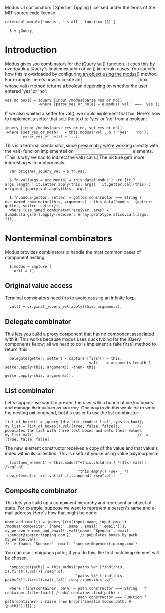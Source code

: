 Modus UI combinators | Spencer Tipping
Licensed under the terms of the MIT source code license

    caterwaul.module('modus', 'js_all', function ($) {

      $ = jQuery;

# Introduction

Modus gives you combinators for the jQuery val() function. It does this by overloading jQuery's implementation of val() in certain cases. You specify how this is overloaded by configuring an
object using the modus() method. For example, here's how to create an <input> box whose val() method returns a boolean depending on whether the user entered 'yes' or 'no':

    yes_no_box() = jquery [input /modus(parse_yes_or_no)]
                   -where [parse_yes_or_no(e) = e.modus('val') === 'yes'];

If we also wanted a setter for val(), we could implement that too. Here's how to implement a setter that sets the text to 'yes' or 'no' from a boolean:

    jquery [input /modus(parse_yes_or_no, set_yes_or_no)]
    -where [set_yes_or_no(b)   = this.modus('val', b ? 'yes' : 'no'),
            parse_yes_or_no(x) = ...];

This is a terminal combinator, since presumably we're working directly with the val() function implemented on <input> elements. (This is why we had to indirect the val() calls.) The picture
gets more interesting with nonterminals.

      var original_jquery_val = $.fn.val;

      $.fn.val(args = arguments) = this.data('modus') -re [it ? args.length ? it.setter.apply(this, args) : it.getter.call(this) : original_jquery_val.apply(this, args)],

      $.fn.modus(getter, setter) = getter.constructor === String ? use_named_combinator(this, arguments) : this.data('modus', {getter: getter, setter: setter}),
      where [use_named_combinator(receiver, args) = $.modus[args[0]].apply(receiver, Array.prototype.slice.call(args, 1))],

# Nonterminal combinators

Modus provides combinators to handle the most common cases of component nesting.

      $.modus = capture [
        util = {},

## Original value access

Terminal combinators need this to avoid causing an infinite loop.

      val() = original_jquery_val.apply(this, arguments),

## Delegate combinator

This lets you build a proxy component that has no component associated with it. This works because modus uses duck typing for the jQuery components below; all we need to do is implement a
fake first() method to return 'this'.

      delegate(getter, setter) = capture [first() = this,
                                          val()   = arguments.length ? setter.apply(this, arguments) -then- this :
                                                                       getter.apply(this, arguments)],

## List combinator

Let's suppose we want to present the user with a bunch of yes/no boxes and manage their values as an array. One way to do this would be to write the nesting out longhand, but it's easier to
use the list combinator:

    list_of_boxes() = jquery [div.list /modus('list', yes_no_box)];
    my_list = list_of_boxes().val([true, false, false]);        // populates the list with three text boxes and sets their values
    my_list.val()                                               // -> [true, false, false]

The new_element constructor receives a copy of the value and that value's index within its collection. This is useful if you're using value polymorphism.

      list(new_element) = this.modus("+this.children() *[$(x).val()] /seq".qf,
                                     "this.empty() -se- _ *![new_element(x, xi).val(x) /!it.append] /seq".qf),

## Composite combinator

This lets you build up a component hierarchy and represent an object of state. For example, suppose we want to represent a person's name and e-mail address. Here's how that might be done:

    name_and_email() = jquery [div(input.name, input.email) /modus('composite', {name: '.name', email: '.email'})];
    my_person = name_and_email().val({name: 'Spencer', email: 'spencer@spencertipping.com'})    // populates boxes by path
    my_person.val()                                                                             // -> {name: 'Spencer', email: 'spencer@spencertipping.com'}

You can use ambiguous paths; if you do this, the first matching element will be chosen.

      composite(paths) = this.modus("paths %v* [find(this, x).first().val()] /seq".qf,
                                    "paths %k*![find(this, paths[x]).first().val(_[x])] /seq /then.this".qf),

      where [find(container, path) = path.constructor === String   ? container.filter(path) /~add/ container.find(path) :
                                     path.constructor === Function ? path(container) : raise [new Error('invalid modus path: #{path}')]]]});

